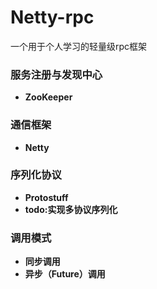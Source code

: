﻿# Netty-rpc

一个用于个人学习的轻量级rpc框架

### 服务注册与发现中心
 - **ZooKeeper**
 
### 通信框架
 - **Netty**

### 序列化协议
- **Protostuff**
- **todo:实现多协议序列化**

### 调用模式
- **同步调用**
- **异步（Future）调用**